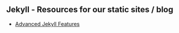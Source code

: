 ## Jekyll - Resources for our static sites / blog

* [Advanced Jekyll Features](http://www.divshot.com/blog/web-development/advanced-jekyll-features)
